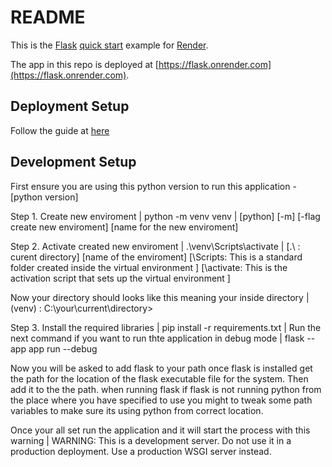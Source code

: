 # README

This is the [Flask](http://flask.pocoo.org/) [quick start](http://flask.pocoo.org/docs/1.0/quickstart/#a-minimal-application) example for [Render](https://render.com).

The app in this repo is deployed at [https://flask.onrender.com](https://flask.onrender.com).

## Deployment Setup

Follow the guide at [here](https://render.com/docs/deploy-flask)

## Development Setup

First ensure you are using this python version to run this application - [python version]

Step 1. Create new enviroment | python -m venv venv | [python] [-m] [-flag create new enviroment] [name for the new enviroment]

Step 2. Activate created new enviroment | .\venv\Scripts\activate  | [.\ : curent directory] [name of the enviroment] [\Scripts: This is a standard folder created inside the virtual environment ] [\activate: This is the activation script that sets up the virtual environment ]

Now your directory should looks like this meaning your inside directory | (venv) : C:\your\current\directory>

Step 3. Install the required libraries | pip install -r requirements.txt | Run the next command if you want to run thte application in debug mode | flask --app app run --debug

Now you will be asked to add flask to your path once flask is installed get the path for the location of the flask executable file for the system. Then add it to the the path. when running flask if flask is not running python from the place where you have specified to use you might to tweak some path variables to make sure its using python from correct location.

Once your all set run the application and it will start the process  with this warning | WARNING: This is a development server. Do not use it in a production deployment. Use a production WSGI server instead.

